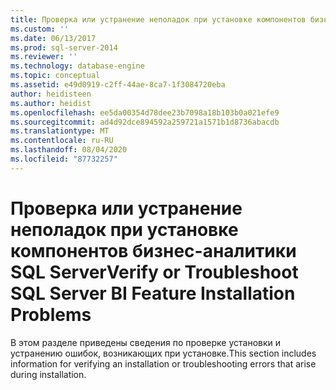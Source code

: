 ```yaml
---
title: Проверка или устранение неполадок при установке компонентов бизнес-аналитики SQL Server | Документация Майкрософт
ms.custom: ''
ms.date: 06/13/2017
ms.prod: sql-server-2014
ms.reviewer: ''
ms.technology: database-engine
ms.topic: conceptual
ms.assetid: e49d0919-c2ff-44ae-8ca7-1f3084720eba
author: heidisteen
ms.author: heidist
ms.openlocfilehash: ee5da00354d78dee23b7098a18b103b0a021efe9
ms.sourcegitcommit: ad4d92dce894592a259721a1571b1d8736abacdb
ms.translationtype: MT
ms.contentlocale: ru-RU
ms.lasthandoff: 08/04/2020
ms.locfileid: "87732257"
---
```

# <a name="verify-or-troubleshoot-sql-server-bi-feature-installation-problems"></a><span data-ttu-id="f38fa-102">Проверка или устранение неполадок при установке компонентов бизнес-аналитики SQL Server</span><span class="sxs-lookup"><span data-stu-id="f38fa-102">Verify or Troubleshoot SQL Server BI Feature Installation Problems</span></span>
  <span data-ttu-id="f38fa-103">В этом разделе приведены сведения по проверке установки и устранению ошибок, возникающих при установке.</span><span class="sxs-lookup"><span data-stu-id="f38fa-103">This section includes information for verifying an installation or troubleshooting errors that arise during installation.</span></span>  
  
  
